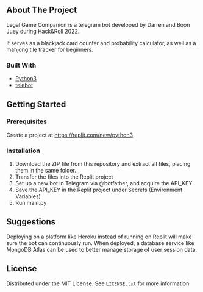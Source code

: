 <!-- ABOUT THE PROJECT -->
## About The Project

Legal Game Companion is a telegram bot developed by Darren and Boon Juey during Hack&Roll 2022. 

It serves as a blackjack card counter and probability calculator, as well as a mahjong tile tracker for beginners.

### Built With

* [Python3](https://www.python.org/)
* [telebot](https://github.com/eternnoir/pyTelegramBotAPI#telebot)


<!-- GETTING STARTED -->
## Getting Started

### Prerequisites

Create a project at https://replit.com/new/python3
  
### Installation

1. Download the ZIP file from this repository and extract all files, placing them in the same folder.
2. Transfer the files into the Replit project
3. Set up a new bot in Telegram via @botfather, and acquire the API_KEY
4. Save the API_KEY in the Replit project under Secrets (Environment Variables)
5. Run main.py


<!-- SUGGESTIONS -->
## Suggestions

Deploying on a platform like Heroku instead of running on Replit will make sure the bot can continuously run. When deployed, a database service like MongoDB Atlas can be used to better manage storage of user session data.


<!-- LICENSE -->
## License

Distributed under the MIT License. See `LICENSE.txt` for more information.
